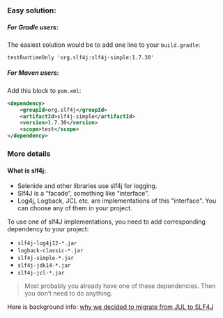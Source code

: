 ### Easy solution:

##### For Gradle users:

The easiest solution would be to add one line to your `build.gradle`:

```
testRuntimeOnly 'org.slf4j:slf4j-simple:1.7.30'
```

##### For Maven users:

Add this block to `pom.xml`:

```xml
<dependency>
    <groupId>org.slf4j</groupId>
    <artifactId>slf4j-simple</artifactId>
    <version>1.7.30</version>
    <scope>test</scope>
</dependency>
```

### More details
#### What is slf4j:

* Selenide and other libraries use slf4j for logging. 
* Slf4J is a “facade”, something like “interface”. 
* Log4j, Logback, JCL etc. are implementations of this "interface". You can choose any of them in your project.


To use one of slf4J implementations, you need to add corresponding dependency to your project:

* `slf4j-log4j12-*.jar`
* `logback-classic-*.jar`
* `slf4j-simple-*.jar`
* `slf4j-jdk14-*.jar`
* `slf4j-jcl-*.jar`

> Most probably you already have one of these dependencies. Then you don’t need to do anything.


Here is background info: [why we decided to migrate from JUL to SLF4J](https://selenide.org/2019/10/31/selenide-5.5.0/)